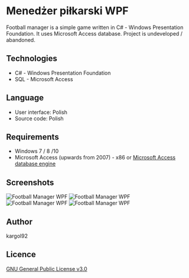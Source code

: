 Menedżer piłkarski WPF
====================
Football manager is a simple game written in C# - Windows Presentation Foundation. It uses Microsoft Access database.
Project is undeveloped / abandoned.

Technologies
------------
* C# - Windows Presentation Foundation
* SQL - Microsoft Access

Language
--------
* User interface: Polish
* Source code: Polish

Requirements
------------
* Windows 7 / 8 /10
* Microsoft Access (upwards from 2007) - x86 or [Microsoft Access database engine](https://www.microsoft.com/en-us/download/details.aspx?id=13255)

Screenshots
-----------
![Football Manager WPF](http://karol-kiersnowski.prv.pl/projects/menedzer-wpf-przed-meczem.png)
![Football Manager WPF](http://karol-kiersnowski.prv.pl/projects/menedzer-wpf-sklad.png)
![Football Manager WPF](http://karol-kiersnowski.prv.pl/projects/menedzer-wpf-taktyka.png)
![Football Manager WPF](http://karol-kiersnowski.prv.pl/projects/menedzer-wpf-tryb-menedzera.png)

Author
------
kargol92

Licence
-------
[GNU General Public License v3.0](https://github.com/kargol92/football-manager-wpf/blob/master/LICENSE)

